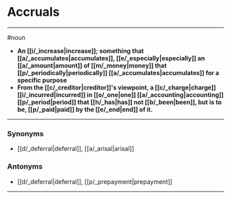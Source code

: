 # Accruals
---
#noun
- **An [[i/_increase|increase]]; something that [[a/_accumulates|accumulates]], [[e/_especially|especially]] an [[a/_amount|amount]] of [[m/_money|money]] that [[p/_periodically|periodically]] [[a/_accumulates|accumulates]] for a specific purpose**
- **From the [[c/_creditor|creditor]]'s viewpoint, a [[c/_charge|charge]] [[i/_incurred|incurred]] in [[o/_one|one]] [[a/_accounting|accounting]] [[p/_period|period]] that [[h/_has|has]] not [[b/_been|been]], but is to be, [[p/_paid|paid]] by the [[e/_end|end]] of it.**
---
### Synonyms
- [[d/_deferral|deferral]], [[a/_arisal|arisal]]
### Antonyms
- [[d/_deferral|deferral]], [[p/_prepayment|prepayment]]
---
